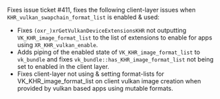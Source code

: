 Fixes issue ticket #411, fixes the following client-layer issues when `KHR_vulkan_swapchain_format_list` is enabled & used:
- Fixes `(oxr_)xrGetVulkanDeviceExtensionsKHR` not outputting `VK_KHR_image_format_list` to the list of extensions
  to enable for apps using `XR_KHR_vulkan_enable`.
- Adds piping of the enabled state of `VK_KHR_image_format_list` to `vk_bundle` and fixes `vk_bundle::has_KHR_image_format_list` not being set to enabled in the client layer.
- Fixes client-layer not using & setting format-lists for VK_KHR_image_format_list on client vulkan image creation when provided
by vulkan based apps using mutable formats.
